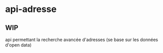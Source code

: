 # api-adresse

## WIP
api permettant la recherche avancée d'adresses (se base sur les données d'open data)
